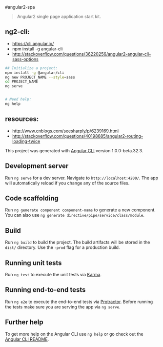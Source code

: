 #angular2-spa
> Angular2 single page application start kit.


## ng2-cli:
+ https://cli.angular.io/
+ npm install -g angular-cli
+ http://stackoverflow.com/questions/36220256/angular2-angular-cli-sass-options

```bash
## Initialize a project:
npm install -g @angular/cli
ng new PROJECT_NAME --style=sass
cd PROJECT_NAME
ng serve


# Need help:
ng help
```

## resources:
+ http://www.cnblogs.com/seesharply/p/6239169.html
+ http://stackoverflow.com/questions/40198685/angular2-routing-loading-twice


This project was generated with [Angular CLI](https://github.com/angular/angular-cli) version 1.0.0-beta.32.3.

## Development server
Run `ng serve` for a dev server. Navigate to `http://localhost:4200/`. The app will automatically reload if you change any of the source files.

## Code scaffolding

Run `ng generate component component-name` to generate a new component. You can also use `ng generate directive/pipe/service/class/module`.

## Build

Run `ng build` to build the project. The build artifacts will be stored in the `dist/` directory. Use the `-prod` flag for a production build.

## Running unit tests

Run `ng test` to execute the unit tests via [Karma](https://karma-runner.github.io).

## Running end-to-end tests

Run `ng e2e` to execute the end-to-end tests via [Protractor](http://www.protractortest.org/).
Before running the tests make sure you are serving the app via `ng serve`.

## Further help

To get more help on the Angular CLI use `ng help` or go check out the [Angular CLI README](https://github.com/angular/angular-cli/blob/master/README.md).

